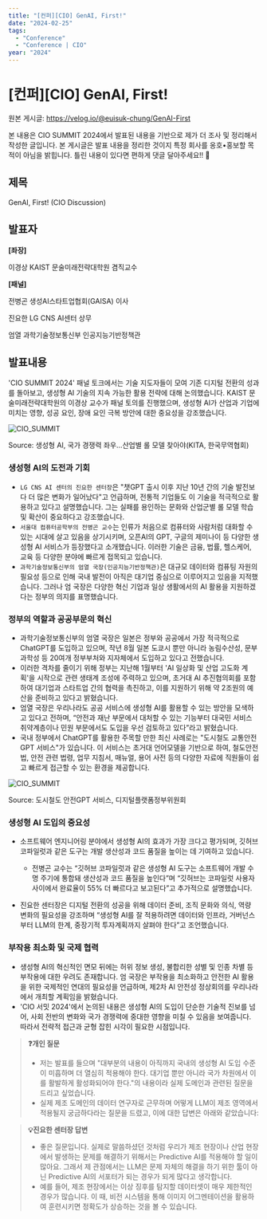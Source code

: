 ```yaml
---
title: "[컨퍼][CIO] GenAI, First!"
date: "2024-02-25"
tags:
  - "Conference"
  - "Conference | CIO"
year: "2024"
---
```


# [컨퍼][CIO] GenAI, First!

원본 게시글: https://velog.io/@euisuk-chung/GenAI-First



본 내용은 CIO SUMMIT 2024에서 발표된 내용을 기반으로 제가 더 조사 및 정리해서 작성한 글입니다. 본 게시글은 발표 내용을 정리한 것이지 특정 회사를 옹호•홍보할 목적이 아님을 밝힙니다. 틀린 내용이 있다면 편하게 댓글 달아주세요!! 🤗

제목
--

GenAI, First! (CIO Discussion)

발표자
---

**[좌장]**  

이경상 KAIST 문술미래전략대학원 겸직교수

**[패널]**  

전병곤 생성AI스타트업협회(GAISA) 이사  

진요한 LG CNS AI센터 상무  

엄열 과학기술정보통신부 인공지능기반정책관

발표내용
----

'CIO SUMMIT 2024' 패널 토크에서는 기술 지도자들이 모여 기존 디지털 전환의 성과를 돌아보고, 생성형 AI 기술의 지속 가능한 활용 전략에 대해 논의했습니다. KAIST 문술미래전략대학원의 이경상 교수가 패널 토의를 진행했으며, 생성형 AI가 산업과 기업에 미치는 영향, 성공 요인, 장애 요인 극복 방안에 대한 중요성을 강조했습니다.

![CIO_SUMMIT](https://kita.net/editordata/20240222/48815EBCF2B142D59D39815BB37FDC44
)

Source: 생성형 AI, 국가 경쟁력 좌우…산업별 롤 모델 찾아야(KITA, 한국무역협회)

### 생성형 AI의 도전과 기회

* `LG CNS AI 센터의 진요한 센터장`은 "챗GPT 출시 이후 지난 10년 간의 기술 발전보다 더 많은 변화가 일어났다"고 언급하며, 전통적 기업들도 이 기술을 적극적으로 활용하고 있다고 설명했습니다. 그는 실패를 용인하는 문화와 산업군별 롤 모델 학습 및 확산이 중요하다고 강조했습니다.
* `서울대 컴퓨터공학부의 전병곤 교수`는 인류가 처음으로 컴퓨터와 사람처럼 대화할 수 있는 시대에 살고 있음을 상기시키며, 오픈AI의 GPT, 구글의 제미나이 등 다양한 생성형 AI 서비스가 등장했다고 소개했습니다. 이러한 기술은 금융, 법률, 헬스케어, 교육 등 다양한 분야에 빠르게 접목되고 있습니다.
* `과학기술정보통신부의 엄열 국장(인공지능기반정책관)`은 대규모 데이터와 컴퓨팅 자원의 필요성 등으로 인해 국내 발전이 아직은 대기업 중심으로 이루어지고 있음을 지적했습니다. 그러나 엄 국장은 다양한 혁신 기업과 일상 생활에서의 AI 활용을 지원하겠다는 정부의 의지를 표명했습니다.

### 정부의 역할과 공공부문의 혁신

* 과학기술정보통신부의 엄열 국장은 일본은 정부와 공공에서 가장 적극적으로 ChatGPT를 도입하고 있으며, 작년 8월 일본 도쿄시 뿐만 아니라 농림수산성, 문부과학성 등 20여개 정부부처와 지자체에서 도입하고 있다고 전했습니다.
* 이러한 격차를 줄이기 위해 정부는 지난해 1월부터 'AI 일상화 및 산업 고도화 계획'을 시작으로 관련 생태계 조성에 주력하고 있으며, 초거대 AI 추진협의회를 포함하여 대기업과 스타트업 간의 협력을 촉진하고, 이를 지원하기 위해 약 2조원의 예산을 준비하고 있다고 밝혔습니다.
* 엄열 국장은 우리나라도 공공 서비스에 생성형 AI를 활용할 수 있는 방안을 모색하고 있다고 전하며, “안전과 재난 부문에서 대처할 수 있는 기능부터 대국민 서비스 취약계층이나 민원 부문에서도 도입을 우선 검토하고 있다”라고 밝혔습니다.
* 국내 정부에서 ChatGPT를 활용한 주목할 만한 최신 사례로는 "도시철도 교통안전 GPT 서비스"가 있습니다. 이 서비스는 초거대 언어모델을 기반으로 하여, 철도안전법, 안전 관련 법령, 업무 지침서, 매뉴얼, 용어 사전 등의 다양한 자료에 직원들이 쉽고 빠르게 접근할 수 있는 환경을 제공합니다.

![CIO_SUMMIT](https://menu.mtn.co.kr/upload/article/2023/11/22/2023112209540110161_00_311.jpg)

Source: 도시철도 안전GPT 서비스, 디지털플랫폼정부위원회

### 생성형 AI 도입의 중요성

* 소프트웨어 엔지니어링 분야에서 생성형 AI의 효과가 가장 크다고 평가되며, 깃허브 코파일럿과 같은 도구는 개발 생산성과 코드 품질을 높이는 데 기여하고 있습니다.  
  
  - 전병곤 교수는 “깃허브 코파일럿과 같은 생성형 AI 도구는 소프트웨어 개발 수명 주기에 통합돼 생산성과 코드 품질을 높인다”며 “깃허브는 코파일럿 사용자 사이에서 완료율이 55% 더 빠르다고 보고된다”고 추가적으로 설명했습니다.
* 진요한 센터장은 디지털 전환의 성공을 위해 데이터 준비, 조직 문화와 의식, 역량 변화의 필요성을 강조하며 “생성형 AI를 잘 적용하려면 데이터와 인프라, 거버넌스부터 LLM의 한계, 중장기적 투자계획까지 살펴야 한다”고 조언했습니다.

### 부작용 최소화 및 국제 협력

* 생성형 AI의 혁신적인 면모 뒤에는 허위 정보 생성, 불합리한 성별 및 인종 차별 등 부작용에 대한 우려도 존재합니다. 엄 국장은 부작용을 최소화하고 안전한 AI 활용을 위한 국제적인 연대의 필요성을 언급하며, 제2차 AI 안전성 정상회의를 우리나라에서 개최할 계획임을 밝혔습니다.
* 'CIO 서밋 2024'에서 논의된 내용은 생성형 AI의 도입이 단순한 기술적 진보를 넘어, 사회 전반의 변화와 국가 경쟁력에 중대한 영향을 미칠 수 있음을 보여줍니다. 따라서 전략적 접근과 균형 잡힌 시각이 필요한 시점입니다.

> **❓개인 질문**
> 
> * 저는 발표를 들으며 "대부분의 내용이 아직까지 국내의 생성형 AI 도입 수준이 미흡하며 더 열심히 적용해야 한다. 대기업 뿐만 아니라 국가 차원에서 이를 활발하게 활성화되어야 한다."의 내용이라 실제 도메인과 관련된 질문을 드리고 싶었습니다.
> * 실제 제조 도메인의 데이터 연구자로 근무하며 어떻게 LLM이 제조 영역에서 적용될지 궁금하다라는 질문을 드렸고, 이에 대한 답변은 아래와 같았습니다:

> **💡진요한 센터장 답변**
> 
> * 좋은 질문입니다. 실제로 말씀하셨던 것처럼 우리가 제조 현장이나 산업 현장에서 발생하는 문제를 해결하기 위해서는 Predictive AI를 적용해야 할 일이 많아요. 그래서 제 관점에서는 LLM은 문제 자체의 해결을 하기 위한 툴이 아닌 Predictive AI의 서포터가 되는 경우가 되게 많다고 생각합니다.
> * 예를 들어, 제조 현장에서는 이상 징후를 탐지할 데이터셋이 매우 제한적인 경우가 많습니다. 이 때, 비전 시스템을 통해 이미지 어그멘테이션을 활용하여 훈련시키면 정확도가 상승하는 것을 볼 수 있습니다.

